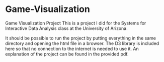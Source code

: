 # Game-Visualization
Game Visualization Project
This is a project I did for the Systems for Interactive Data Analysis class at the University of Arizona. 

It should be possible to run the project by putting everything in the same directory and opening the html file in a browser.
The D3 library is included here so that no connection to the internet is needed to use it. 
An explanation of the project can be found in the provided pdf. 
